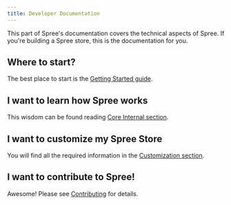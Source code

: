 ```yaml
---
title: Developer Documentation
---
```


This part of Spree's documentation covers the technical aspects of Spree. If you're building a Spree store, this is the documentation for you.

## Where to start?

The best place to start is the [Getting Started guide](/developer/tutorials/getting_started_tutorial.html).

## I want to learn how Spree works

This wisdom can be found reading [Core Internal section](/developer/core/).

## I want to customize my Spree Store

You will find all the required information in the [Customization section](/developer/customization/storefront.html).

## I want to contribute to Spree!

Awesome! Please see [Contributing](developer/contributing/) for details.

